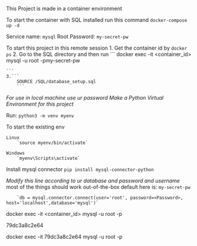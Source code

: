 This Project is made in a container environment

To start the container with SQL installed run this command
`docker-compose up -d`

Service name: `mysql`
Root Password: `my-secret-pw`

To start this project in this remote session
    1. Get the container id by
    ```
        docker ps
    ```
    2. Go to the SQL directory and then run
    ```
    docker exec -it <container_id> mysql -u root -pmy-secret-pw
    
    ```
    3.```
        SOURCE /SQL/database_setup.sql
        ```


*For use in local machine use ur password*
*Make a Python Virtual Environment for this project*

Run: `python3 -m venv myenv`


To start the existing env
    
    Linux 
        `source myenv/bin/activate`
    
    Windows
        `myenv\Scripts\activate`


Install mysql connector 
        `pip install mysql-connector-python`


_Modify this line according to ur database and password and username_
most of the things should work out-of-the-box
default here is: `my-secret-pw`

        `db = mysql.connector.connect(user='root', password=<Password>, host='localhost',database='mysql')`





docker exec -it <container_id> mysql -u root -p



79dc3a8c2e64

docker exec -it 79dc3a8c2e64 mysql -u root -p